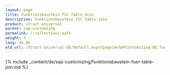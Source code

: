 ```yaml
---
layout: page
title: Funktionsbaustein für Table-Join
description: Funktionsbaustein für Table-Join
product: xtract-universal
parent: sap-customzing
permalink: /:collection/:path
weight: 3
lang: de_DE
old_url: /Xtract-Universal-DE/default.aspx?pageid=SAPCustomizing-DE:funktionsbaustein-fuer-table-join	
---
```


{% include _content/de/sap-customizing/funktionsbaustein-fuer-table-join.md  %}